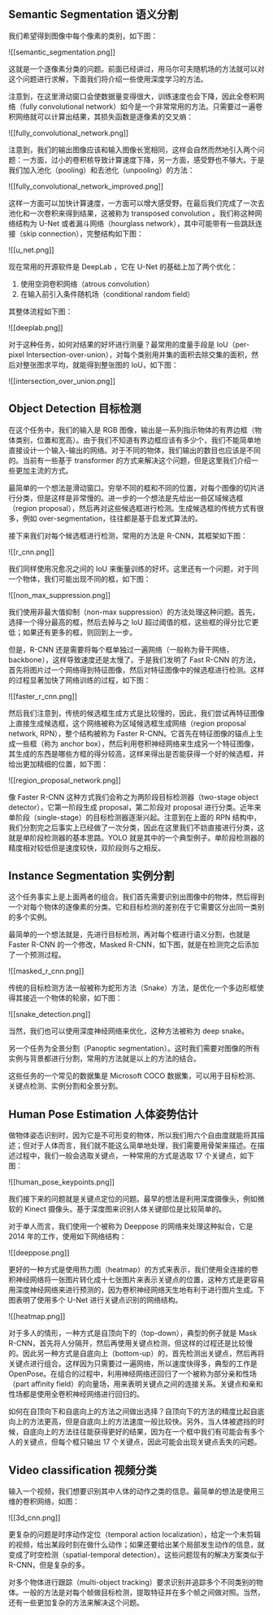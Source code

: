 ## Semantic Segmentation 语义分割

我们希望得到图像中每个像素的类别，如下图：

![[semantic_segmentation.png]]

这就是一个逐像素分类的问题。前面已经讲过，用马尔可夫随机场的方法就可以对这个问题进行求解，下面我们将介绍一些使用深度学习的方法。

注意到，在这里滑动窗口会使数据量变得很大，训练速度也会下降，因此全卷积网络（fully convolutional network）如今是一个非常常用的方法。只需要过一遍卷积网络就可以计算出结果，其损失函数是逐像素的交叉熵：

![[fully_convolutional_network.png]]

注意到，我们的输出图像应该和输入图像长宽相同，这样会自然而然地引入两个问题：一方面，过小的卷积核导致计算速度下降，另一方面，感受野也不够大。于是我们加入池化（pooling）和去池化（unpooling）的方法：

![[fully_convolutional_network_improved.png]]

这样一方面可以加快计算速度，一方面可以增大感受野。在最后我们完成了一次去池化和一次卷积来得到结果，这被称为 transposed convolution 。我们称这种网络结构为 U-Net 或者漏斗网络（hourglass network），其中可能带有一些跳跃连接（skip connection），完整结构如下图：

![[u_net.png]]

现在常用的开源软件是 DeepLab ，它在 U-Net 的基础上加了两个优化：

1. 使用空洞卷积网络（atrous convolution）
2. 在输入前引入条件随机场（conditional random field）

其整体流程如下图：

![[deeplab.png]]

对于这种任务，如何对结果的好坏进行测量？最常用的度量手段是 IoU（per-pixel Intersection-over-union），对每个类别用并集的面积去除交集的面积，然后对整张图求平均，就能得到整张图的 IoU，如下图：

![[intersection_over_union.png]]

## Object Detection 目标检测

在这个任务中，我们的输入是 RGB 图像，输出是一系列指示物体的有界边框（物体类别，位置和宽高）。由于我们不知道有界边框应该有多少个，我们不能简单地直接设计一个输入-输出的网络。对于不同的物体，我们输出的数目也应该是不同的。当前有一些基于 transformer 的方式来解决这个问题，但是这里我们介绍一些更加主流的方式。

最简单的一个想法是滑动窗口。穷举不同的框和不同的位置，对每个图像的切片进行分类，但是这样是非常慢的。进一步的一个想法是先给出一些区域候选框（region proposal），然后再对这些候选框进行检测。生成候选框的传统方式有很多，例如 over-segmentation，往往都是基于启发式算法的。

接下来我们对每个候选框进行检测，常用的方法是 R-CNN，其框架如下图：

![[r_cnn.png]]

我们同样使用况愈况之间的 IoU 来衡量训练的好坏。这里还有一个问题，对于同一个物体，我们可能出现不同的框，如下图：

![[non_max_suppression.png]]

我们使用非最大值抑制（non-max suppression）的方法处理这种问题。首先，选择一个得分最高的框，然后去掉与之 IoU 超过阈值的框，这些框的得分比它更低；如果还有更多的框，则回到上一步。

但是，R-CNN 还是需要将每个框单独过一遍网络（一般称为骨干网络，backbone），这样导致速度还是太慢了。于是我们发明了 Fast R-CNN 的方法，首先将图片过一个网络得到特征图像，然后对特征图像中的候选框进行检测。这样的过程显著加快了网络训练的过程，如下图：

![[faster_r_cnn.png]]

然后我们注意到，传统的候选框生成方式是比较慢的，因此，我们尝试再特征图像上直接生成候选框，这个网络被称为区域候选框生成网络（region proposal network, RPN），整个结构被称为 Faster R-CNN。它首先在特征图像的锚点上生成一些框（称为 anchor box），然后利用卷积神经网络来生成另一个特征图像，其生成的东西是哪些方框的得分较高，这样来得出是否能获得一个好的候选框，并给出更加精细的位置，如下图：

![[region_proposal_network.png]]

像 Faster R-CNN 这种方式我们会称之为两阶段目标检测器（two-stage object detector），它第一阶段生成 proposal，第二阶段对 proposal 进行分类。近年来单阶段（single-stage）的目标检测器逐渐兴起。注意到在上面的 RPN 结构中，我们分割完之后事实上已经做了一次分类，因此在这里我们不妨直接进行分类，这就是单阶段检测器的基本思路。YOLO 就是其中的一个典型例子。单阶段检测器的精度相对较低但是速度较快，双阶段则与之相反。

## Instance Segmentation 实例分割

这个任务事实上是上面两者的组合。我们首先需要识别出图像中的物体，然后得到一个对每个物体的逐像素的分类。它和目标检测的差别在于它需要区分出同一类别的多个实例。

最简单的一个想法就是，先进行目标检测，再对每个框进行语义分割，也就是 Faster R-CNN 的一个修改，Masked R-CNN，如下图，就是在检测完之后添加了一个预测过程。

![[masked_r_cnn.png]]

传统的目标检测方法一般被称为蛇形方法（Snake）方法，是优化一个多边形框使得其接近一个物体的轮廓，如下图：

![[snake_detection.png]]

当然，我们也可以使用深度神经网络来优化，这种方法被称为 deep snake。

另一个任务为全景分割（Panoptic segmentation）。这时我们需要对图像的所有实例与背景都进行分割，常用的方法就是以上的方法的结合。

这些任务的一个常见的数据集是 Microsoft COCO 数据集，可以用于目标检测、关键点检测、实例分割和全景分割。

## Human Pose Estimation 人体姿势估计

做物体姿态识别时，因为它是不可形变的物体，所以我们用六个自由度就能将其描述；但对于人体而言，我们就不能这么简单地处理，我们需要用骨架来描述。在描述过程中，我们一般会选取关键点，一种常用的方式是选取 17 个关键点，如下图：

![[human_pose_keypoints.png]]

我们接下来的问题就是关键点定位的问题。最早的想法是利用深度摄像头，例如微软的 Kinect 摄像头。基于深度图来识别人体关键部位是比较简单的。

对于单人而言，我们使用一个被称为 Deeppose 的网络来处理这种拟合，它是 2014 年的工作，使用如下网络结构：

![[deeppose.png]]

更好的一种方式是使用热力图（heatmap）的方式来表示，我们使用全连接的卷积神经网络将一张图片转化成十七张图片来表示关键点的位置，这种方式是更容易用深度神经网络来进行预测的，因为卷积神经网络天生地有利于进行图片生成。下图表明了使用多个 U-Net 进行关键点识别的网络结构。

![[heatmap.png]]

对于多人的情形，一种方式是自顶向下的（top-down），典型的例子就是 Mask R-CNN，首先将人分隔开，然后再使用关键点检测，但这样的过程还是比较慢的。因此另一种方式是自底向上（bottom-up）的，首先检测出关键点，然后再将关键点进行组合。这样因为只需要过一遍网络，所以速度快得多，典型的工作是 OpenPose。在组合的过程中，利用神经网络还回归了一个被称为部分亲和性场（part affinity field）的向量场，用来表明关键点之间的连接关系。关键点和亲和性场都是使用全卷积神经网络进行回归的。

如何在自顶向下和自底向上的方法之间做出选择？自顶向下的方法的精度比起自底向上的方法更高，但是自底向上的方法速度一般比较快。另外，当人体被遮挡的时候，自底向上的方法往往能获得更好的结果，因为在一个框中我们有可能会有多个人的关键点，但每个框只输出 17 个关键点，因此可能会出现关键点丢失的问题。

## Video classification 视频分类

输入一个视频，我们想要识别其中人体的动作之类的信息。最简单的想法是使用三维的卷积网络，如图：

![[3d_cnn.png]]

更复杂的问题是时序动作定位（temporal action localization），给定一个未剪辑的视频，给出某段时刻在做什么动作；如果还要给出某个局部发生动作的信息，就变成了时空检测（spatial-temporal detection）。这些问题现有的解决方案类似于 R-CNN，但是复杂的多。

对多个物体进行跟踪（multi-object tracking）要求识别并追踪多个不同类别的物体。一般的方法是对每个帧做目标检测，提取特征并在多个帧之间做对照。当然，还有一些更加复杂的方法来解决这个问题。